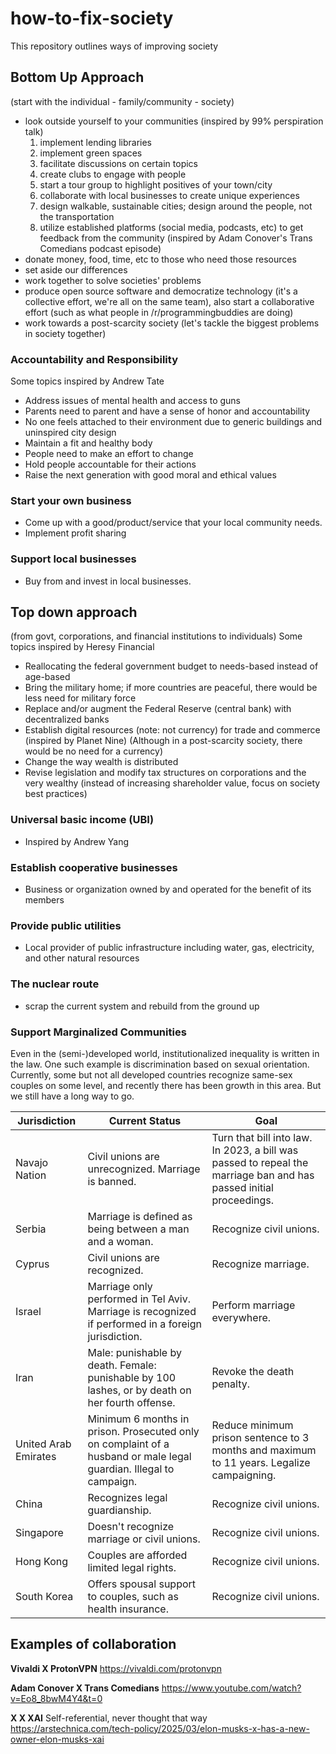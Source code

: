 # how-to-fix-society
This repository outlines ways of improving society

## Bottom Up Approach
(start with the individual - family/community - society)
- look outside yourself to your communities (inspired by 99% perspiration talk)
  1) implement lending libraries
  2) implement green spaces
  3) facilitate discussions on certain topics
  4) create clubs to engage with people
  5) start a tour group to highlight positives of your town/city
  6) collaborate with local businesses to create unique experiences
  7) design walkable, sustainable cities; design around the people, not the transportation
  8) utilize established platforms (social media, podcasts, etc) to get feedback from the community (inspired by Adam Conover's Trans Comedians podcast episode)
- donate money, food, time, etc to those who need those resources
- set aside our differences
- work together to solve societies' problems
- produce open source software and democratize technology (it's a collective effort, we're all on the same team), also start a collaborative effort (such as what people in /r/programmingbuddies are doing)
- work towards a post-scarcity society (let's tackle the biggest problems in society together)

### Accountability and Responsibility
Some topics inspired by Andrew Tate
- Address issues of mental health and access to guns
- Parents need to parent and have a sense of honor and accountability
- No one feels attached to their environment due to generic buildings and uninspired city design
- Maintain a fit and healthy body
- People need to make an effort to change
- Hold people accountable for their actions
- Raise the next generation with good moral and ethical values

### Start your own business
- Come up with a good/product/service that your local community needs.
- Implement profit sharing

### Support local businesses
- Buy from and invest in local businesses.

## Top down approach
(from govt, corporations, and financial institutions to individuals)
Some topics inspired by Heresy Financial
- Reallocating the federal government budget to needs-based instead of age-based
- Bring the military home; if more countries are peaceful, there would be less need for military force
- Replace and/or augment the Federal Reserve (central bank) with decentralized banks
- Establish digital resources (note: not currency) for trade and commerce (inspired by Planet Nine)
  (Although in a post-scarcity society, there would be no need for a currency)
- Change the way wealth is distributed
- Revise legislation and modify tax structures on corporations and the very wealthy (instead of increasing shareholder value, focus on society best practices)

### Universal basic income (UBI)
- Inspired by Andrew Yang

### Establish cooperative businesses
- Business or organization owned by and operated for the benefit of its members
  
### Provide public utilities
- Local provider of public infrastructure including water, gas, electricity, and other natural resources
  
### The nuclear route
- scrap the current system and rebuild from the ground up

### Support Marginalized Communities

Even in the (semi-)developed world, institutionalized inequality is written in the law. One such example is discrimination based on sexual orientation. Currently, some but not all developed countries recognize same-sex couples on some level, and recently there has been growth in this area. But we still have a long way to go.

| Jurisdiction | Current Status | Goal |
|---|---|---|
| Navajo Nation | Civil unions are unrecognized. Marriage is banned. | Turn that bill into law.  In 2023, a bill was passed to repeal the marriage ban and has passed initial proceedings. |
| Serbia | Marriage is defined as being between a man and a woman.| Recognize civil unions. |
| Cyprus | Civil unions are recognized. | Recognize marriage. |
| Israel | Marriage only performed in Tel Aviv. Marriage is recognized if performed in a foreign jurisdiction. | Perform marriage everywhere. |
| Iran | Male: punishable by death. Female: punishable by 100 lashes, or by death on her fourth offense. | Revoke the death penalty. |
| United Arab Emirates   | Minimum 6 months in prison. Prosecuted only on complaint of a husband or male legal guardian. Illegal to campaign. | Reduce minimum prison sentence to 3 months and maximum to 11 years. Legalize campaigning. |
| China | Recognizes legal guardianship. | Recognize civil unions. |
| Singapore | Doesn't recognize marriage or civil unions. | Recognize civil unions. |
| Hong Kong | Couples are afforded limited legal rights. | Recognize civil unions. |
| South Korea | Offers spousal support to couples, such as health insurance. | Recognize civil unions. |

## Examples of collaboration
**Vivaldi X ProtonVPN**
https://vivaldi.com/protonvpn

**Adam Conover X Trans Comedians**
https://www.youtube.com/watch?v=Eo8_8bwM4Y4&t=0

**X X XAI**
Self-referential, never thought that way
https://arstechnica.com/tech-policy/2025/03/elon-musks-x-has-a-new-owner-elon-musks-xai
